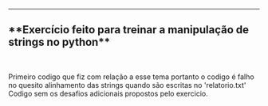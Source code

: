 ___________________________________________________________________
<h2>**Exercício feito para treinar a manipulação de strings no python**</h2>

 <br>

Primeiro codigo que fiz com relação a esse tema portanto o codigo é falho no quesito alinhamento das strings quando são escritas no 'relatorio.txt'<br>
Codigo sem os desafios adicionais propostos pelo exercicio.
